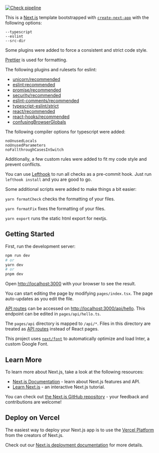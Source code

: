 [![Check pipeline](../../actions/workflows/check.yaml/badge.svg?branch=main)](../../actions/workflows/check.yaml)

This is a [Next.js](https://nextjs.org/) template bootstrapped with [`create-next-app`](https://github.com/vercel/next.js/tree/canary/packages/create-next-app) with the following options:

```shell
--typescript
--eslint
--src-dir
```

Some plugins were added to force a consistent and strict code style.

[Prettier](https://prettier.io/) is used for formatting.

The following plugins and rulesets for eslint:

- [unicorn/recommended](https://github.com/sindresorhus/eslint-plugin-unicorn)
- [eslint:recommended](https://github.com/eslint/eslint/blob/main/conf/eslint-recommended.js)
- [promise/recommended](https://github.com/eslint-community/eslint-plugin-promise)
- [security/recommended](https://github.com/eslint-community/eslint-plugin-security)
- [eslint-comments/recommended](https://github.com/eslint-community/eslint-plugin-eslint-comments)
- [typescript-eslint/strict](https://github.com/typescript-eslint/typescript-eslint/blob/main/packages/eslint-plugin/src/configs/strict.ts)
- [react/recommended](https://github.com/jsx-eslint/eslint-plugin-react)
- [react-hooks/recommended](https://github.com/facebook/react/tree/main/packages/eslint-plugin-react-hooks)
- [confusingBrowserGlobals](https://github.com/facebook/create-react-app/tree/main/packages/confusing-browser-globals)

The following compiler options for typescript were added:

```shell
noUnusedLocals
noUnusedParameters
noFallthroughCasesInSwitch
```

Additionally, a few custom rules were added to fit my code style and prevent conflicts.

You can use [Lefthook](https://github.com/evilmartians/lefthook) to run all checks as a pre-commit hook.
Just run `lefthook install` and you are good to go.

Some additional scripts were added to make things a bit easier:

`yarn formatCheck` checks the formatting of your files.

`yarn formatFix` fixes the formatting of your files.

`yarn export` runs the static html export for nextjs.

## Getting Started

First, run the development server:

```bash
npm run dev
# or
yarn dev
# or
pnpm dev
```

Open [http://localhost:3000](http://localhost:3000) with your browser to see the result.

You can start editing the page by modifying `pages/index.tsx`. The page auto-updates as you edit the file.

[API routes](https://nextjs.org/docs/api-routes/introduction) can be accessed on [http://localhost:3000/api/hello](http://localhost:3000/api/hello). This endpoint can be edited in `pages/api/hello.ts`.

The `pages/api` directory is mapped to `/api/*`. Files in this directory are treated as [API routes](https://nextjs.org/docs/api-routes/introduction) instead of React pages.

This project uses [`next/font`](https://nextjs.org/docs/basic-features/font-optimization) to automatically optimize and load Inter, a custom Google Font.

## Learn More

To learn more about Next.js, take a look at the following resources:

- [Next.js Documentation](https://nextjs.org/docs) - learn about Next.js features and API.
- [Learn Next.js](https://nextjs.org/learn) - an interactive Next.js tutorial.

You can check out [the Next.js GitHub repository](https://github.com/vercel/next.js/) - your feedback and contributions are welcome!

## Deploy on Vercel

The easiest way to deploy your Next.js app is to use the [Vercel Platform](https://vercel.com/new?utm_medium=default-template&filter=next.js&utm_source=create-next-app&utm_campaign=create-next-app-readme) from the creators of Next.js.

Check out our [Next.js deployment documentation](https://nextjs.org/docs/deployment) for more details.
